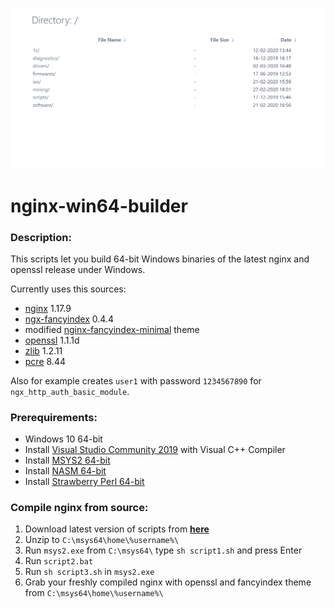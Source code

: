 ![](https://github.com/cyberunknown/nginx-win64-builder/blob/master/nginx.png)
# nginx-win64-builder

### Description:
This scripts let you build 64-bit Windows binaries of the latest nginx and openssl release under Windows.

Currently uses this sources:
- [nginx](https://nginx.org/) 1.17.9
- [ngx-fancyindex](https://github.com/aperezdc/ngx-fancyindex) 0.4.4
- modified [nginx-fancyindex-minimal](https://github.com/drklee3/Nginx-Fancyindex-Minimal) theme
- [openssl](https://www.openssl.org/) 1.1.1d
- [zlib](https://www.zlib.net/) 1.2.11
- [pcre](https://www.pcre.org/) 8.44

Also for example creates `user1` with password `1234567890` for `ngx_http_auth_basic_module`.


### Prerequirements:
- Windows 10 64-bit
- Install [Visual Studio Community 2019](https://visualstudio.microsoft.com/thank-you-downloading-visual-studio/?sku=Community&rel=16) with Visual C++ Compiler
- Install [MSYS2 64-bit](http://repo.msys2.org/distrib/x86_64/msys2-x86_64-20190524.exe)
- Install [NASM 64-bit](https://www.nasm.us/pub/nasm/releasebuilds/2.14.02/win64/nasm-2.14.02-installer-x64.exe)
- Install [Strawberry Perl 64-bit](http://strawberryperl.com/download/5.30.1.1/strawberry-perl-5.30.1.1-64bit.msi)


### Compile nginx from source:
1. Download latest version of scripts from [**here**](https://github.com/cyberunknown/nginx-win64-builder/releases)
2. Unzip to `C:\msys64\home\%username%\`
3. Run `msys2.exe` from `C:\msys64\` type `sh script1.sh` and press Enter
4. Run `script2.bat`
5. Run `sh script3.sh` in `msys2.exe`
6. Grab your freshly compiled nginx with openssl and fancyindex theme from `C:\msys64\home\%username%\`
